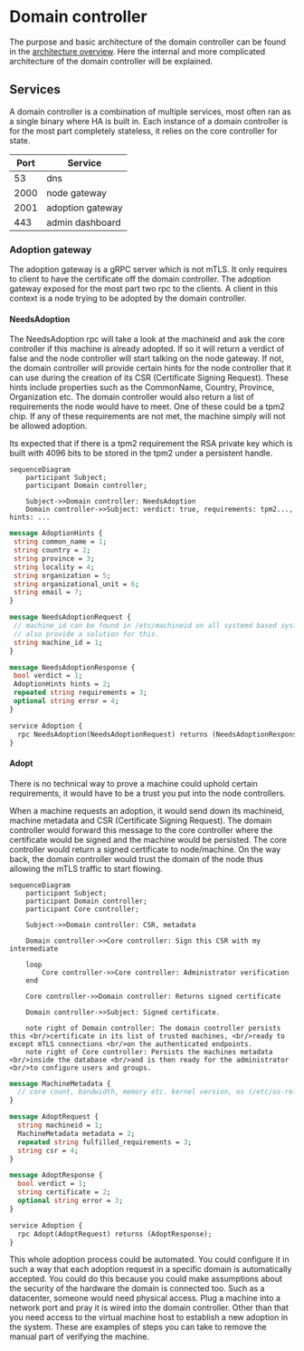 # Domain controller

The purpose and basic architecture of the domain controller can be found in the 
[architecture overview](./architecture.md). Here the internal and more complicated architecture of the domain controller
will be explained.

## Services

A domain controller is a combination of multiple services, most often ran as a single binary where HA is built in. Each
instance of a domain controller is for the most part completely stateless, it relies on the core controller for state.

| Port   	 | Service 	          |
|----------|--------------------|
| 53	      | 	dns               |
| 2000     | 	 node gateway     |
| 2001	    | 	 adoption gateway |
 | 443      | admin dashboard    | 

### Adoption gateway

The adoption gateway is a gRPC server which is not mTLS. It only requires to client to have the certificate off the
domain controller. The adoption gateway exposed for the most part two rpc to the clients. A client in this context
is a node trying to be adopted by the domain controller.

#### NeedsAdoption

The NeedsAdoption rpc will take a look at the machineid and ask the core controller if this machine is already adopted.
If so it will return a verdict of false and the node controller will start talking on the node gateway. If not, the
domain controller will provide certain hints for the node controller that it can use during the creation of its CSR
(Certificate Signing Request). These hints include properties such as the CommonName, Country, Province, Organization
etc. The domain controller would also return a list of requirements the node would have to meet. One of these could be a
tpm2 chip. If any of these requirements are not met, the machine simply will not be allowed adoption.

Its expected that if there is a tpm2 requirement the RSA private key which is built with 4096 bits to be stored in the
tpm2 under a persistent handle.

```mermaid
sequenceDiagram
    participant Subject;
    participant Domain controller;
    
    Subject->>Domain controller: NeedsAdoption
    Domain controller->>Subject: verdict: true, requirements: tpm2..., hints: ...
```

```protobuf
message AdoptionHints {
 string common_name = 1;
 string country = 2;
 string province = 3;
 string locality = 4;
 string organization = 5;
 string organizational_unit = 6;
 string email = 7;
}

message NeedsAdoptionRequest {
 // machine_id can be found in /etc/machineid on all systemd based systems. Other operating systems probably
 // also provide a solution for this.
 string machine_id = 1;
}

message NeedsAdoptionResponse {
 bool verdict = 1;
 AdoptionHints hints = 2;
 repeated string requirements = 3;
 optional string error = 4;
}

service Adoption {
  rpc NeedsAdoption(NeedsAdoptionRequest) returns (NeedsAdoptionResponse);
}
```

#### Adopt

There is no technical way to prove a machine could uphold certain requirements, it would have to be a trust you put into 
the node controllers.

When a machine requests an adoption, it would send down its machineid, machine metadata and 
CSR (Certificate Signing Request). The domain controller would forward this message to the core controller where the
certificate would be signed and the machine would be persisted. The core controller would return a signed certificate to
node/machine. On the way back, the domain controller would trust the domain of the node thus allowing the mTLS traffic 
to start flowing.  

```mermaid
sequenceDiagram
    participant Subject;
    participant Domain controller;
    participant Core controller;
    
    Subject->>Domain controller: CSR, metadata
    
    Domain controller->>Core controller: Sign this CSR with my intermediate
    
    loop
        Core controller->>Core controller: Administrator verification
    end
    
    Core controller->>Domain controller: Returns signed certificate
    
    Domain controller->>Subject: Signed certificate. 
    
    note right of Domain controller: The domain controller persists this <br/>certificate in its list of trusted machines, <br/>ready to except mTLS connections <br/>on the authenticated endpoints.
    note right of Core controller: Persists the machines metadata <br/>inside the database <br/>and is then ready for the administrator <br/>to configure users and groups.
```

```protobuf
message MachineMetadata {
  // core count, bandwidth, memory etc. kernel version, os (/etc/os-release)
}

message AdoptRequest {
  string machineid = 1;
  MachineMetadata metadata = 2;
  repeated string fulfilled_requirements = 3;
  string csr = 4;
}

message AdoptResponse {
  bool verdict = 1;
  string certificate = 2;
  optional string error = 3;
}

service Adoption {
  rpc Adopt(AdoptRequest) returns (AdoptResponse);
}
```

This whole adoption process could be automated. You could configure it in such a way that each adoption request in a
specific domain is automatically accepted. You could do this because you could make assumptions about the security
of the hardware the domain is connected too. Such as a datacenter, someone would need physical access. Plug a machine
into a network port and pray it is wired into the domain controller. Other than that you need access to the virtual 
machine host to establish a new adoption in the system. These are examples of steps you can take to remove the manual
part of verifying the machine.